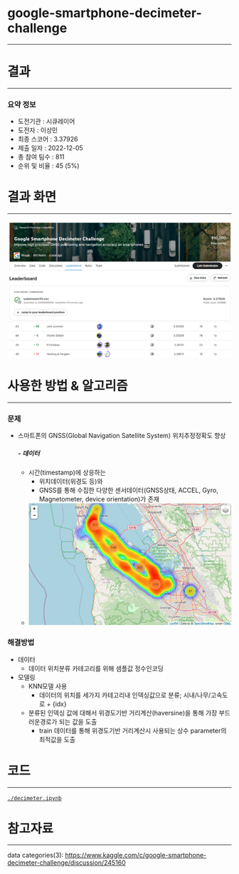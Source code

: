 # google-smartphone-decimeter-challenge
---
# 결과
---
### 요약 정보
* 도전기관 : 시큐레이어
* 도전자 : 이상민
* 최종 스코어 : 3.37926
* 제출 일자 : 2022-12-05
* 총 참여 팀수 : 811
* 순위 및 비율 : 45 (5%)

# 결과 화면
---
![ex_screenshot2](./IMG/Score.png)
![ex_screenshot](./IMG/LeaderBoard.png)


# 사용한 방법 & 알고리즘
---
### 문제
* 스마트폰의 GNSS(Global Navigation Satellite System) 위치추정정확도 향상

  ##### - 데이터
  * 시간(timestamp)에 상응하는 
    * 위치데이터(위경도 등)와
    * GNSS를 통해 수집한 다양한 센서데이터(GNSS상태, ACCEL, Gyro, Magnetometer, device orientation)가 존재
  * ![ex_screenshot](./IMG/data.png)


### 해결방법
* 데이터
  * 데이터 위치분류 카테고리를 위해 샘플값 정수인코딩
* 모델링
  * KNN모델 사용
    * 데이터의 위치를 세가지 카테고리내 인덱싱값으로 분류; 시내/나무/고속도로 + {idx}
  * 분류된 인덱싱 값에 대해서 위경도기반 거리계산(haversine)을 통해 가장 부드러운경로가 되는 값을 도출
    * train 데이터를 통해 위경도기반 거리계산시 사용되는 상수 parameter의 최적값을 도출

# 코드
---
[`./decimeter.ipynb`](./decimeter.ipynb)

# 참고자료
---
data categories(3):  https://www.kaggle.com/c/google-smartphone-decimeter-challenge/discussion/245160